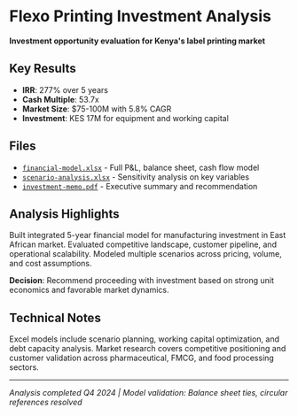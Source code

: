 # Flexo Printing Investment Analysis

**Investment opportunity evaluation for Kenya's label printing market**

## Key Results
- **IRR**: 277% over 5 years
- **Cash Multiple**: 53.7x
- **Market Size**: $75-100M with 5.8% CAGR
- **Investment**: KES 17M for equipment and working capital

## Files
- [`financial-model.xlsx`](financial-model.xlsx) - Full P&L, balance sheet, cash flow model
- [`scenario-analysis.xlsx`](financial-model.xlsx) - Sensitivity analysis on key variables  
- [`investment-memo.pdf`](investment-memo.pdf) - Executive summary and recommendation

## Analysis Highlights
Built integrated 5-year financial model for manufacturing investment in East African market. Evaluated competitive landscape, customer pipeline, and operational scalability. Modeled multiple scenarios across pricing, volume, and cost assumptions.

**Decision**: Recommend proceeding with investment based on strong unit economics and favorable market dynamics.

## Technical Notes
Excel models include scenario planning, working capital optimization, and debt capacity analysis. Market research covers competitive positioning and customer validation across pharmaceutical, FMCG, and food processing sectors.

---
*Analysis completed Q4 2024 | Model validation: Balance sheet ties, circular references resolved*
